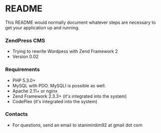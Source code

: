 # README #

This README would normally document whatever steps are necessary to get your application up and running.

### ZendPress CMS ###

* Trying to rewrite Wordpess with Zend Framework 2
* Version 0.02

### Requirements ###

* PHP 5.3.0+
* MySQL with PDO. MySQLI is possible as well.
* Apache 2.11+ or nginx
* Zend Framework 2.3.3+ (it's integrated into the system)
* CodePlex (it's integrated into the system)

### Contacts ###

* For questions, send an email to stanimirdim92 at gmail dot com